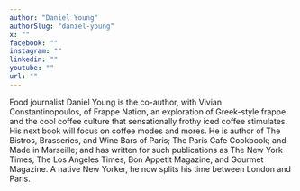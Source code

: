 ```yaml
---
author: "Daniel Young"
authorSlug: "daniel-young"
x: ""
facebook: ""
instagram: ""
linkedin: ""
youtube: ""
url: ""
---
```


Food journalist Daniel Young is the co-author, with Vivian Constantinopoulos, of Frappe Nation, an exploration of Greek-style frappe and the cool coffee culture that sensationally frothy iced coffee stimulates. His next book will focus on coffee modes and mores. He is author of The Bistros, Brasseries, and Wine Bars of Paris; The Paris Cafe Cookbook; and Made in Marseille; and has written for such publications as The New York Times, The Los Angeles Times, Bon Appetit Magazine, and Gourmet Magazine. A native New Yorker, he now splits his time between London and Paris.
